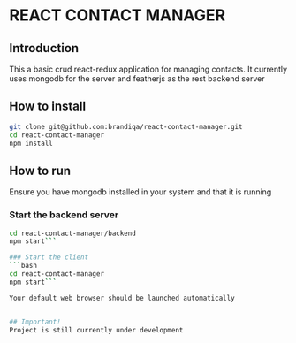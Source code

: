 # REACT CONTACT MANAGER

## Introduction
This a basic crud react-redux application for managing contacts. It currently uses mongodb for the server and featherjs as the rest backend server

##  How to install

```bash
git clone git@github.com:brandiqa/react-contact-manager.git
cd react-contact-manager
npm install
```


## How to run
Ensure you have mongodb installed in your system and that it is running

### Start the backend server
```bash
cd react-contact-manager/backend
npm start```

### Start the client
```bash
cd react-contact-manager
npm start```

Your default web browser should be launched automatically


## Important!
Project is still currently under development
